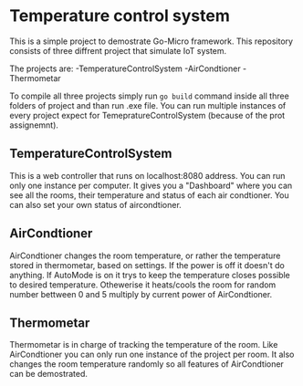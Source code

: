 # Temperature control system

This is a simple project to demostrate Go-Micro framework. This repository consists of three diffrent project that simulate IoT system.

The projects are:
    -TemperatureControlSystem
    -AirCondtioner
    -Thermometar


To compile all three projects simply run ` go build ` command inside all three folders of project and than run .exe file. You can run multiple instances of every project expect for TemepratureControlSystem (because of the prot assignemnt).

## TemperatureControlSystem

This is a web controller that runs on localhost:8080 address. You can run only one instance per computer. It gives you a  "Dashboard" where you can see all the rooms, their temperature and status of each air condtioner. You can also set your own status of aircondtioner.

## AirCondtioner

AirCondtioner changes the room temperature, or rather the temperature stored in thermometar, based on settings. If the power is off it doesn't do anything. If AutoMode is on it trys to keep the temperature closes possible to desired temperature. Othewerise it heats/cools the room for random number bettween 0 and 5 multiply by current power of AirCondtioner.

## Thermometar

Thermometar is in charge of tracking the temperature of the room. Like AirCondtioner you can only run one instance of the project per room. It also changes the room temperature randomly so all features of AirCondtioner can be demostrated.